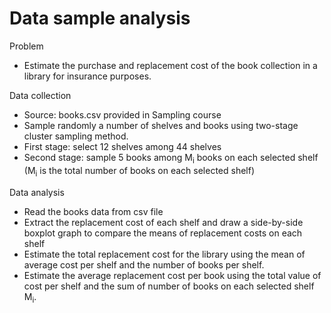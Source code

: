 # Data sample analysis

Problem
- Estimate the purchase and replacement cost of the book collection in a library for insurance purposes.


Data collection
- Source: books.csv provided in Sampling course
- Sample randomly a number of shelves and books using two-stage cluster sampling method.
- First stage: select 12 shelves among 44 shelves
- Second stage: sample 5 books among M<sub>i</sub> books on each selected shelf (M<sub>i</sub> is the total number of books on each selected shelf)

Data analysis
- Read the books data from csv file
- Extract the replacement cost of each shelf and draw a side-by-side boxplot graph to compare the means of replacement costs on each shelf
- Estimate the total replacement cost for the library using the mean of average cost per shelf and the number of books per shelf.
- Estimate the average replacement cost per book using the total value of cost per shelf and the sum of number of books on each selected shelf M<sub>i</sub>.



